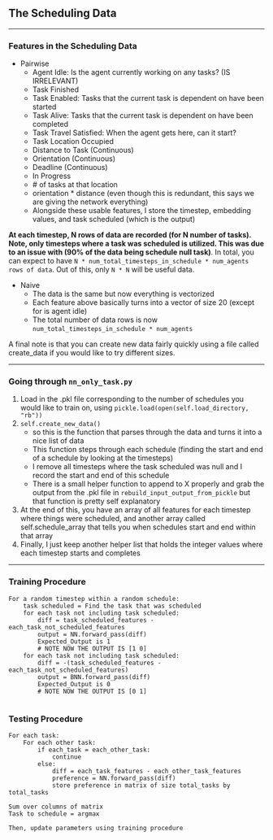 ## The Scheduling Data

---------------

### Features in the Scheduling Data

- Pairwise
  - Agent Idle: Is the agent currently working on any tasks? (IS IRRELEVANT)
  - Task Finished
  - Task Enabled: Tasks that the current task is dependent on have been started
  - Task Alive: Tasks that the current task is dependent on have been completed
  - Task Travel Satisfied: When the agent gets here, can it start?
  - Task Location Occupied 
  - Distance to Task (Continuous)
  - Orientation (Continuous)
  - Deadline (Continuous)
  - In Progress
  - \# of tasks at that location
  - orientation * distance (even though this is redundant, this says we are giving the network everything)
  - Alongside these usable features, I store the timestep, embedding values, and task scheduled (which is the output)

**At each timestep, N rows of data are recorded (for N number of tasks). Note, only timesteps where a task was scheduled is utilized. This was due to an issue with (90% of the data being schedule null task)**. In total, you can expect to have `N * num_total_timesteps_in_schedule * num_agents rows of data`. Out of this, only `N * N` will be useful data.

- Naive
  - The data is the same but now everything is vectorized
  - Each feature above basically turns into a vector of size 20 (except for is agent idle)
  - The total number of data rows is now `num_total_timesteps_in_schedule * num_agents`

A final note is that you can create new data fairly quickly using a file called create_data if you would like to try different sizes. 

-------

### Going through `nn_only_task.py`

1. Load in the .pkl file corresponding to the number of schedules you would like to train on, using `pickle.load(open(self.load_directory, "rb"))`
2. `self.create_new_data()`
   - so this is the function that parses through the data and turns it into a nice list of data 
   - This function steps through each schedule (finding the start and end of a schedule by looking at the timesteps)
   - I remove all timesteps where the task scheduled was null and I record the start and end of this schedule
   - There is a small helper function to append to X properly and grab the output from the .pkl file in `rebuild_input_output_from_pickle` but that function is pretty self explanatory
3. At the end of this, you have an array of all features for each timestep where things were scheduled, and another array called self.schedule_array that tells you when schedules start and end within that array
4. Finally, I just keep another helper list that holds the integer values where each timestep starts and completes

--------------------

### Training Procedure

```
For a random timestep within a random schedule:
	task scheduled = Find the task that was scheduled
	for each task not including task scheduled:
		diff = task_scheduled_features - each_task_not_scheduled_features
		output = NN.forward_pass(diff)
		Expected_Output is 1
		# NOTE NOW THE OUTPUT IS [1 0]
    for each task not including task scheduled:
		diff = -(task_scheduled_features - each_task_not_scheduled_features)
		output = BNN.forward_pass(diff)
		Expected_Output is 0
		# NOTE NOW THE OUTPUT IS [0 1]
	
```

### Testing Procedure

```
For each task:
	For each other task:
		if each_task = each_other_task:
			continue
		else: 
			diff = each_task_features - each_other_task_features
			preference = NN.forward_pass(diff)
			store preference in matrix of size total_tasks by total_tasks
		
Sum over columns of matrix
Task to schedule = argmax

Then, update parameters using training procedure
```

